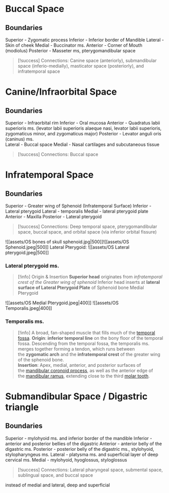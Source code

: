 # Buccal Space 

## Boundaries 
Superior - Zygomatic process
Inferior - Inferior border of Mandible 
Lateral - Skin of cheek
Medial - Buccinator ms.
Anterior - Corner of Mouth (modiolus)
Posterior - Masseter ms, pterygomandibular space

> [!success] Connections: Canine space (anteriorly), submandibular space (inferio-medially), masticator space (posteriorly), and infratemporal space

# Canine/Infraorbital Space 

## Boundaries 
Superior - Infraorbital rim
Inferior - Oral mucosa
Anterior - Quadratus labii superioris ms. (levator labii superioris alaeque nasi, levator labii superioris, zygomaticus minor, and zygomaticus major)
Posterior - Levator anguli oris (caninus) ms.   
Lateral - Buccal space
Medial - Nasal cartilages and subcutaneous tissue 

>[!success] Connections: Buccal space 

# Infratemporal Space 

## Boundaries
Superior - Greater wing of Sphenoid (Infratemporal Surface)
Inferior - Lateral pterygoid
Lateral - temporalis
Medial - lateral pterygoid plate
Anterior - Maxilla 
Posterior - Lateral pterygoid 

>[!success] Connections: Deep temporal space, pterygomandibular space, buccal space, and orbital space (via inferior orbital fissure)


![[assets/OS bones of skull sphenoid.jpg|500]]![[assets/OS Sphenoid.jpeg|500]]
Lateral Pterygoid:
![[assets/OS Lateral pterygoid.jpeg|500]] 
### Lateral pterygoid ms.

>[!info] Origin & Insertion 
>**Superior head** originates from *infratemporal crest of the Greater wing of sphenoid*
Inferior head inserts at **lateral surface of Lateral Pterygoid Plate** of Sphenoid bone
Medial Pterygoid 

![[assets/OS Medial Pterygoid.jpeg|400]]
![[assets/OS Temporalis.jpeg|400]]
### Temporalis ms.
>[!info]
 A broad, fan-shaped muscle that fills much of the [temporal fossa](https://www.kenhub.com/en/library/anatomy/the-temporal-fossa). 
 **Origin**: **inferior temporal line** on the bony floor of the temporal fossa. Descending from the temporal fossa, the temporalis ms. merges together forming a tendon, which runs between the **zygomatic arch** and the **infratemporal crest** of the greater wing of the sphenoid bone.  
  **Insertion**: Apex, medial, anterior, and posterior surfaces of the [mandibular coronoid process](https://www.kenhub.com/en/library/anatomy/coronoid-process-of-mandible), as well as the anterior edge of the [mandibular ramus](https://www.kenhub.com/en/library/anatomy/the-mandible), extending close to the third [molar tooth](https://www.kenhub.com/en/library/anatomy/molar-tooth).

# Submandibular Space / Digastric triangle

## Boundaries 
Superior - mylohyoid ms. and inferior border of the mandible 
Inferior - anterior and posterior bellies of the digastric 
Anterior - anterior belly of the digastric ms. 
Posterior - posterior belly of the digastric ms., stylohyoid, stylopharyngeus ms.
Lateral - platysma ms. and superficial layer of deep cervical ms.
Medial - mylohyoid, hyoglossus, styloglossus 

>[!success] Connections: Lateral pharyngeal space, submental space, sublingual space, and buccal space


instead of medial and lateral, deep and superficial 